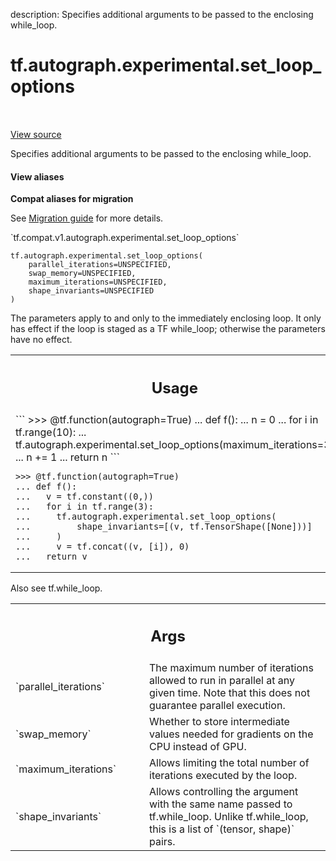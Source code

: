 description: Specifies additional arguments to be passed to the enclosing while_loop.

<div itemscope itemtype="http://developers.google.com/ReferenceObject">
<meta itemprop="name" content="tf.autograph.experimental.set_loop_options" />
<meta itemprop="path" content="Stable" />
</div>

# tf.autograph.experimental.set_loop_options

<!-- Insert buttons and diff -->

<table class="tfo-notebook-buttons tfo-api nocontent" align="left">

</table>

<a target="_blank" class="external" href="/code/stable/tensorflow/python/autograph/lang/directives.py">View source</a>



Specifies additional arguments to be passed to the enclosing while_loop.


<section class="expandable">
  <h4 class="showalways">View aliases</h4>
  <p>
<b>Compat aliases for migration</b>
<p>See
<a href="https://www.tensorflow.org/guide/migrate">Migration guide</a> for
more details.</p>
<p>`tf.compat.v1.autograph.experimental.set_loop_options`</p>
</p>
</section>

<pre class="devsite-click-to-copy prettyprint lang-py tfo-signature-link">
<code>tf.autograph.experimental.set_loop_options(
    parallel_iterations=UNSPECIFIED,
    swap_memory=UNSPECIFIED,
    maximum_iterations=UNSPECIFIED,
    shape_invariants=UNSPECIFIED
)
</code></pre>



<!-- Placeholder for "Used in" -->

The parameters apply to and only to the immediately enclosing loop. It only
has effect if the loop is staged as a TF while_loop; otherwise the parameters
have no effect.

<!-- Tabular view -->
 <table class="responsive fixed orange">
<colgroup><col width="214px"><col></colgroup>
<tr><th colspan="2"><h2 class="add-link">Usage</h2></th></tr>
<tr class="alt">
<td colspan="2">
```
>>> @tf.function(autograph=True)
... def f():
...   n = 0
...   for i in tf.range(10):
...     tf.autograph.experimental.set_loop_options(maximum_iterations=3)
...     n += 1
...   return n
```

```
>>> @tf.function(autograph=True)
... def f():
...   v = tf.constant((0,))
...   for i in tf.range(3):
...     tf.autograph.experimental.set_loop_options(
...         shape_invariants=[(v, tf.TensorShape([None]))]
...     )
...     v = tf.concat((v, [i]), 0)
...   return v
```
</td>
</tr>

</table>


Also see tf.while_loop.

<!-- Tabular view -->
 <table class="responsive fixed orange">
<colgroup><col width="214px"><col></colgroup>
<tr><th colspan="2"><h2 class="add-link">Args</h2></th></tr>

<tr>
<td>
`parallel_iterations`<a id="parallel_iterations"></a>
</td>
<td>
The maximum number of iterations allowed to run in
parallel at any given time. Note that this does not guarantee parallel
execution.
</td>
</tr><tr>
<td>
`swap_memory`<a id="swap_memory"></a>
</td>
<td>
Whether to store intermediate values needed for
gradients on the CPU instead of GPU.
</td>
</tr><tr>
<td>
`maximum_iterations`<a id="maximum_iterations"></a>
</td>
<td>
Allows limiting the total number of iterations executed
by the loop.
</td>
</tr><tr>
<td>
`shape_invariants`<a id="shape_invariants"></a>
</td>
<td>
Allows controlling the argument with the same name passed
to tf.while_loop. Unlike tf.while_loop, this is a list of
`(tensor, shape)` pairs.
</td>
</tr>
</table>

